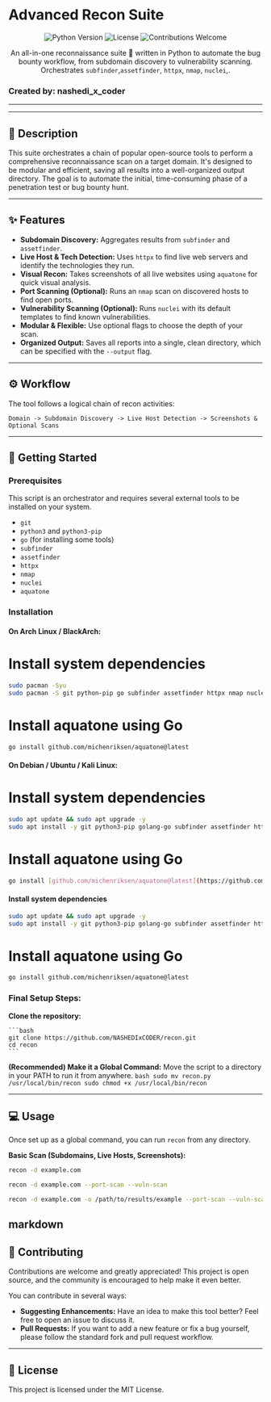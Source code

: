 # Advanced Recon Suite

<div align="center">

![Python Version](https://img.shields.io/badge/python-3.6+-blue.svg)
![License](https://img.shields.io/badge/license-MIT-green.svg)
![Contributions Welcome](https://img.shields.io/badge/contributions-welcome-brightgreen.svg)

An all-in-one reconnaissance suite 🐍 written in Python to automate the bug bounty workflow, from subdomain discovery to vulnerability scanning. Orchestrates `subfinder`,`assetfinder`, `httpx`, `nmap`, `nuclei`,.

</div>


### Created by: nashedi_x_coder

***
---
## 📜 Description

This suite orchestrates a chain of popular open-source tools to perform a comprehensive reconnaissance scan on a target domain. It's designed to be modular and efficient, saving all results into a well-organized output directory. The goal is to automate the initial, time-consuming phase of a penetration test or bug bounty hunt.

---
## ✨ Features

-   **Subdomain Discovery:** Aggregates results from `subfinder` and `assetfinder`.
-   **Live Host & Tech Detection:** Uses `httpx` to find live web servers and identify the technologies they run.
-   **Visual Recon:** Takes screenshots of all live websites using `aquatone` for quick visual analysis.
-   **Port Scanning (Optional):** Runs an `nmap` scan on discovered hosts to find open ports.
-   **Vulnerability Scanning (Optional):** Runs `nuclei` with its default templates to find known vulnerabilities.
-   **Modular & Flexible:** Use optional flags to choose the depth of your scan.
-   **Organized Output:** Saves all reports into a single, clean directory, which can be specified with the `--output` flag.
---
## ⚙️ Workflow

The tool follows a logical chain of recon activities:

`Domain -> Subdomain Discovery -> Live Host Detection -> Screenshots & Optional Scans`

---
## 🚀 Getting Started

### Prerequisites

This script is an orchestrator and requires several external tools to be installed on your system.

-   `git`
-   `python3` and `python3-pip`
-   `go` (for installing some tools)
-   `subfinder`
-   `assetfinder`
-   `httpx`
-   `nmap`
-   `nuclei`
-   `aquatone`

### Installation

#### On Arch Linux / BlackArch:

# Install system dependencies
```bash
sudo pacman -Syu
sudo pacman -S git python-pip go subfinder assetfinder httpx nmap nuclei
```

# Install aquatone using Go
```bash
go install github.com/michenriksen/aquatone@latest
```

#### On Debian / Ubuntu / Kali Linux:
# Install system dependencies
```bash
sudo apt update && sudo apt upgrade -y
sudo apt install -y git python3-pip golang-go subfinder assetfinder httpx nmap nuclei
```

# Install aquatone using Go
```bash
go install [github.com/michenriksen/aquatone@latest](https://github.com/michenriksen/aquatone@latest)
```


#### Install system dependencies
```bash
sudo apt update && sudo apt upgrade -y
sudo apt install -y git python3-pip golang-go subfinder assetfinder httpx nmap nuclei
```

# Install aquatone using Go
```bash
go install github.com/michenriksen/aquatone@latest
````

### Final Setup Steps:

**Clone the repository:**

    ```bash
    git clone https://github.com/NASHEDIxCODER/recon.git
    cd recon
    ```

**(Recommended) Make it a Global Command:**
    Move the script to a directory in your PATH to run it from anywhere.
    ```bash
    sudo mv recon.py /usr/local/bin/recon
    sudo chmod +x /usr/local/bin/recon
    ```

---
## 💻 Usage

Once set up as a global command, you can run `recon` from any directory.

**Basic Scan (Subdomains, Live Hosts, Screenshots):**
```bash
recon -d example.com

recon -d example.com --port-scan --vuln-scan

recon -d example.com -o /path/to/results/example --port-scan --vuln-scan
````

markdown
---
## 🤝 Contributing

Contributions are welcome and greatly appreciated! This project is open source, and the community is encouraged to help make it even better.

You can contribute in several ways:
-   **Suggesting Enhancements:** Have an idea to make this tool better? Feel free to open an issue to discuss it.
-   **Pull Requests:** If you want to add a new feature or fix a bug yourself, please follow the standard fork and pull request workflow.

---
## 📄 License

This project is licensed under the MIT License.